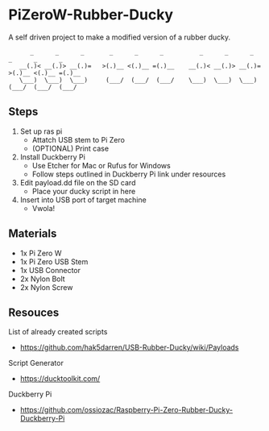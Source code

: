 # PiZeroW-Rubber-Ducky
A self driven project to make a modified version of a rubber ducky. 
```
      _      _      _       _      _      _          _      _      _       _      _      _  
   __(.)< __(.)> __(.)=   >(.)__ <(.)__ =(.)__    __(.)< __(.)> __(.)=   >(.)__ <(.)__ =(.)__
   \___)  \___)  \___)     (___/  (___/  (___/    \___)  \___)  \___)     (___/  (___/  (___/ 
```
## Steps
1. Set up ras pi
      * Attatch USB stem to Pi Zero
      * (OPTIONAL) Print case 
2. Install Duckberry Pi
      * Use Etcher for Mac or Rufus for Windows
      * Follow steps outlined in Duckberry Pi link under resources
3. Edit payload.dd file on the SD card
      * Place your ducky script in here
4. Insert into USB port of target machine
      * Vwola!

## Materials
- 1x Pi Zero W
- 1x Pi Zero USB Stem
- 1x USB Connector
- 2x Nylon Bolt
- 2x Nylon Screw

## Resouces

List of already created scripts
- https://github.com/hak5darren/USB-Rubber-Ducky/wiki/Payloads

Script Generator
- https://ducktoolkit.com/

Duckberry Pi 
- https://github.com/ossiozac/Raspberry-Pi-Zero-Rubber-Ducky-Duckberry-Pi
